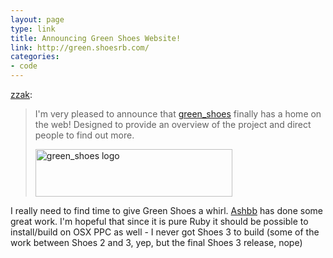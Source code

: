 ```yaml
---
layout: page
type: link
title: Announcing Green Shoes Website!
link: http://green.shoesrb.com/
categories: 
- code
---
```

<p><a href="http://tumblr.zacharyscott.net/post/2830770929/announcing-green-shoes-website" class="tumblr_blog">zzak</a>:</p>

<blockquote><p>I'm very pleased to announce that <a title="green_shoes sourcecode on github" href="http://github.com/ashbb/green_shoes">green_shoes</a> finally has a home on the web! Designed to provide an overview of the project and direct people to find out more.</p>
<p><a title="Green Shoes" href="http://green.shoesrb.com/"><img height="76" width="315" alt="green_shoes logo" src="https://github.com/ashbb/green_shoes/raw/master/static/gshoes-heading-icon.png"/></a></p>
</blockquote>

<p>I really need to find time to give Green Shoes a whirl. <a title="Team Shoes: Satoshi Asakawa" href="http://twitter.com/ashbb">Ashbb</a> has done some great work. I'm hopeful that since it is pure Ruby it should be possible to install/build on OSX PPC as well - I never got Shoes 3 to build (some of the work between Shoes 2 and 3, yep, but the final Shoes 3 release, nope)</p>
